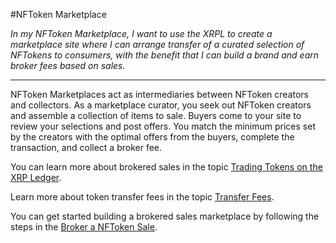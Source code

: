 #NFToken Marketplace

_In my NFToken Marketplace, I want to use the XRPL to create a marketplace site where I can arrange transfer of a curated selection of NFTokens to consumers, with the benefit that I can build a brand and earn broker fees based on sales._

--- 

NFToken Marketplaces act as intermediaries between NFToken creators and collectors. As a marketplace curator, you seek out NFToken creators and assemble a collection of items to sale. Buyers come to your site to review your selections and post offers. You match the minimum prices set by the creators with the optimal offers from the buyers, complete the transaction, and collect a broker fee.

You can learn more about brokered sales in the topic [Trading Tokens on the XRP Ledger](../../../concepts/understanding-xrpl/tokens/non-fungible-token-transfers).

Learn more about token transfer fees in the topic [Transfer Fees](../../../concepts/understanding-xrpl/tokens/transfer-fees/).

You can get started building a brokered sales marketplace by following the steps in the [Broker a NFToken Sale](../../tutorials/quickstart/broker-sale.md). 

